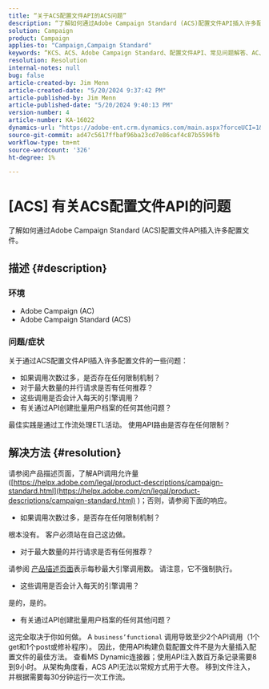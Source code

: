 ```yaml
---
title: “关于ACS配置文件API的ACS问题”
description: “了解如何通过Adobe Campaign Standard (ACS)配置文件API插入许多配置文件。”
solution: Campaign
product: Campaign
applies-to: "Campaign,Campaign Standard"
keywords: “KCS、ACS、Adobe Campaign Standard、配置文件API、常见问题解答、AC、Adobe Campaign”
resolution: Resolution
internal-notes: null
bug: false
article-created-by: Jim Menn
article-created-date: "5/20/2024 9:37:42 PM"
article-published-by: Jim Menn
article-published-date: "5/20/2024 9:40:13 PM"
version-number: 4
article-number: KA-16022
dynamics-url: "https://adobe-ent.crm.dynamics.com/main.aspx?forceUCI=1&pagetype=entityrecord&etn=knowledgearticle&id=2887172d-f116-ef11-9f8a-6045bd006268"
source-git-commit: ad47c5617ffbaf96ba23cd7e86caf4c87b5596fb
workflow-type: tm+mt
source-wordcount: '326'
ht-degree: 1%

---
```


# [ACS] 有关ACS配置文件API的问题


了解如何通过Adobe Campaign Standard (ACS)配置文件API插入许多配置文件。

## 描述 {#description}


### <b>环境</b>

- Adobe Campaign (AC)
- Adobe Campaign Standard (ACS)




### <b>问题/症状</b>

关于通过ACS配置文件API插入许多配置文件的一些问题：

- 如果调用次数过多，是否存在任何限制机制？
- 对于最大数量的并行请求是否有任何推荐？
- 这些调用是否会计入每天的引擎调用？
- 有关通过API创建批量用户档案的任何其他问题？


最佳实践是通过工作流处理ETL活动。 使用API路由是否存在任何限制？


## 解决方法 {#resolution}


请参阅产品描述页面，了解API调用允许量([https://helpx.adobe.com/legal/product-descriptions/campaign-standard.html](https://helpx.adobe.com/cn/legal/product-descriptions/campaign-standard.html) )；否则，请参阅下面的响应。



- 如果调用次数过多，是否存在任何限制机制？


根本没有。 客户必须站在自己这边做。

- 对于最大数量的并行请求是否有任何推荐？


请参阅 [产品描述页面](https://helpx.adobe.com/legal/product-descriptions/campaign-standard.html#)表示每秒最大引擎调用数。 请注意，它不强制执行。

- 这些调用是否会计入每天的引擎调用？


是的，是的。

- 有关通过API创建批量用户档案的任何其他问题？


这完全取决于你如何做。 A `business’functional` 调用导致至少2个API调用（1个get和1个post或修补程序）。 因此，使用API构建负载配置文件不是为大量插入配置文件的最佳方法。 查看MS Dynamic连接器；使用API注入数百万条记录需要8到9小时。 从架构角度看，ACS API无法以常规方式用于大卷。 移到文件注入，并根据需要每30分钟运行一次工作流。
